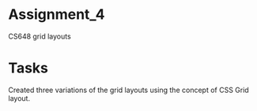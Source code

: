 # Assignment_4
 CS648 grid layouts

# Tasks
 Created three variations of the grid layouts using the concept of CSS Grid layout.